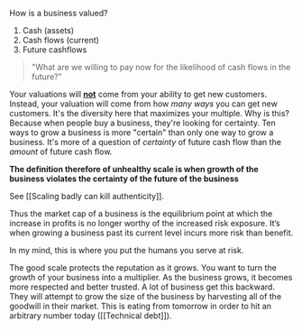 
How is a business valued? 

1. Cash (assets)
2. Cash flows (current)
3. Future cashflows

> "What are we willing to pay now for the likelihood of cash flows in the future?"

Your valuations will **<ins>not</ins>** come from your ability to get new customers. Instead, your valuation will come from how *many ways* you can get new customers. It's the diversity here that maximizes your multiple. Why is this? Because when people buy a business, they're looking for certainty. Ten ways to grow a business is more "certain" than only one way to grow a business. It's more of a question of *certainty* of future cash flow than the *amount* of future cash flow.

**The definition therefore of unhealthy scale is when growth of the business violates the certainty of the future of the business**

See [[Scaling badly can kill authenticity]].

Thus the market cap of a business is the equilibrium point at which the increase in profits is no longer worthy of the increased risk exposure. It’s when growing a business past its current level incurs more risk than benefit.

In my mind, this is where you put the humans you serve at risk.

The good scale protects the reputation as it grows. You want to turn the growth of your business into a multiplier. As the business grows, it becomes more respected and better trusted. A lot of business get this backward. They will attempt to grow the size of the business by harvesting all of the goodwill in their market. This is eating from tomorrow in order to hit an arbitrary number today ([[Technical debt]]).